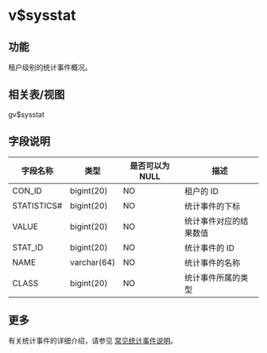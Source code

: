 v$sysstat 
==============================



功能 
-----------

租户级别的统计事件概况。

相关表/视图 
---------------

gv$sysstat

字段说明 
-------------



|  **字段名称**   |   **类型**    | **是否可以为 NULL** |   **描述**    |
|-------------|-------------|----------------|-------------|
| CON_ID      | bigint(20)  | NO             | 租户的 ID      |
| STATISTICS# | bigint(20)  | NO             | 统计事件的下标     |
| VALUE       | bigint(20)  | NO             | 统计事件对应的结果数值 |
| STAT_ID     | bigint(20)  | NO             | 统计事件的 ID    |
| NAME        | varchar(64) | NO             | 统计事件的名称     |
| CLASS       | bigint(20)  | NO             | 统计事件所属的类型   |


## 更多
有关统计事件的详细介绍，请参见 [常见统计事件说明](../1.statistical-event-description.md)。